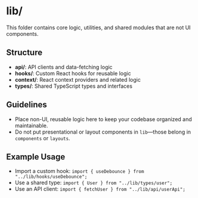 # lib/

This folder contains core logic, utilities, and shared modules that are not UI components.

## Structure

- **api/**: API clients and data-fetching logic
- **hooks/**: Custom React hooks for reusable logic
- **context/**: React context providers and related logic
- **types/**: Shared TypeScript types and interfaces

## Guidelines

- Place non-UI, reusable logic here to keep your codebase organized and maintainable.
- Do not put presentational or layout components in `lib`—those belong in `components` or `layouts`.

## Example Usage

- Import a custom hook: `import { useDebounce } from "../lib/hooks/useDebounce";`
- Use a shared type: `import { User } from "../lib/types/user";`
- Use an API client: `import { fetchUser } from "../lib/api/userApi";`

